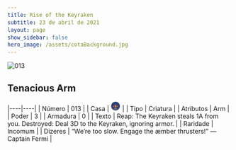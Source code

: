 ```yaml
---
title: Rise of the Keyraken
subtitle: 23 de abril de 2021
layout: page
show_sidebar: false
hero_image: /assets/cotaBackground.jpg
---
```


![013](https://cards-keyforge.s3.eu-north-1.amazonaws.com/media/en/rotk/013.png)

## Tenacious Arm

|----|----|
| Número | 013 |
| Casa | ![Keyraken](https://raw.githubusercontent.com/cardsofkeyforge/cardsofkeyforge.github.io/master/rotk/keyraken.png "Keyraken") |
| Tipo | Criatura |
| Atributos | Arm |
| Poder | 3 |
| Armadura | 0 |
| Texto | Reap: The Keyraken steals 1A from you. Destroyed: Deal 3D to the Keyraken,  ignoring armor. |
| Raridade | Incomum |
| Dizeres | “We’re too slow. Engage the æmber thrusters!”  —Captain Fermi |
